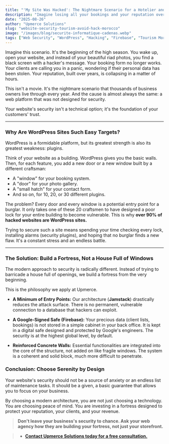 ```yaml
---
title: "'My Site Was Hacked': The Nightmare Scenario for a Hotelier and How to Avoid It"
description: "Imagine losing all your bookings and your reputation overnight. That's the risk of an insecure website. Discover why it happens and how a modern architecture offers you total peace of mind."
date: "2025-08-26"
author: "Upmerce Solutions"
slug: "website-security-tourism-avoid-hack-morocco"
image: "/images/blog/securite-informatique-cadenas.webp"
tags: ["Web Security", "WordPress", "Hacking", "Firebase", "Tourism Morocco"]
---
```


Imagine this scenario. It's the beginning of the high season. You wake up, open your website, and instead of your beautiful riad photos, you find a black screen with a hacker's message. Your booking form no longer works. Your clients are calling you in a panic, wondering if their personal data has been stolen. Your reputation, built over years, is collapsing in a matter of hours.

This isn't a movie. It's the nightmare scenario that thousands of business owners live through every year. And the cause is almost always the same: a web platform that was not designed for security.

Your website's security isn't a technical option; it's the foundation of your customers' trust.



---

### **Why Are WordPress Sites Such Easy Targets?**

WordPress is a formidable platform, but its greatest strength is also its greatest weakness: plugins.

Think of your website as a building. WordPress gives you the basic walls. Then, for each feature, you add a new door or a new window built by a different craftsman:
* A "window" for your booking system.
* A "door" for your photo gallery.
* A "small hatch" for your contact form.
* And so on, for 10, 20, or 30 different plugins.

The problem? Every door and every window is a potential entry point for a burglar. It only takes one of these 20 craftsmen to have designed a poor lock for your entire building to become vulnerable. This is why **over 90% of hacked websites are WordPress sites.**

Trying to secure such a site means spending your time checking every lock, installing alarms (security plugins), and hoping that no burglar finds a new flaw. It's a constant stress and an endless battle.

---

### **The Solution: Build a Fortress, Not a House Full of Windows**

The modern approach to security is radically different. Instead of trying to barricade a house full of openings, we build a fortress from the very beginning.

This is the philosophy we apply at Upmerce.

* **A Minimum of Entry Points:** Our architecture (**Jamstack**) drastically reduces the attack surface. There is no permanent, vulnerable connection to a database that hackers can exploit.

* **A Google-Signed Safe (Firebase):** Your precious data (client lists, bookings) is not stored in a simple cabinet in your back office. It is kept in a digital safe designed and protected by Google's engineers. The security is at the highest global level, by default.

* **Reinforced Concrete Walls:** Essential functionalities are integrated into the core of the structure, not added on like fragile windows. The system is a coherent and solid block, much more difficult to penetrate.

### **Conclusion: Choose Serenity by Design**

Your website's security should not be a source of anxiety or an endless list of maintenance tasks. It should be a given, a basic guarantee that allows you to focus on your business.

By choosing a modern architecture, you are not just choosing a technology. You are choosing peace of mind. You are investing in a fortress designed to protect your reputation, your clients, and your revenue.

> **Don't leave your business's security to chance. Ask your web agency how they are building your fortress, not just your storefront.**

> * [**Contact Upmerce Solutions today for a free consultation.**](https://www.upmerce.com/en#contact)
